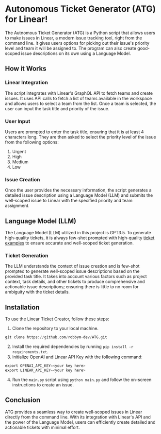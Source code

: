 # Autonomous Ticket Generator (ATG) for Linear!

The Autnomous Ticket Generator (ATG) is a Python script that allows users to make issues in Linear, a modern issue tracking tool, right from the command line. It gives users options for picking out their issue's priority level and team it will be assigned to. The program can also create good-scoped issue descriptions on its own using a Language Model.

## How it Works

### Linear Integration

The script integrates with Linear's GraphQL API to fetch teams and create issues. It uses API calls to fetch a list of teams available in the workspace and allows users to select a team from the list. Once a team is selected, the user can input the task title and priority of the issue.

### User Input

Users are prompted to enter the task title, ensuring that it is at least 4 characters long. They are then asked to select the priority level of the issue from the following options:

1. Urgent
2. High
3. Medium
4. Low

### Issue Creation

Once the user provides the necessary information, the script generates a detailed issue description using a Language Model (LLM) and submits the well-scoped issue to Linear with the specified priority and team assignment.

## Language Model (LLM)

The Language Model (LLM) utilized in this project is GPT3.5. To generate high-quality tickets, it is always few-shot prompted with high-quality [ticket examples](https://github.com/robbym-dev/ATG/blob/main/ticket_few_shot) to ensure accurate and well-scoped ticket generation.

### Ticket Generation

The LLM understands the context of issue creation and is few-shot prompted to generate well-scoped issue descriptions based on the provided task title. It takes into account various factors such as project context, task details, and other tickets to produce comprehensive and actionable issue descriptions; ensuring there is little to no room for ambiguity with the ticket details.

## Installation

To use the Linear Ticket Creator, follow these steps:

1. Clone the repository to your local machine.
```python 
git clone https://github.com/robbym-dev/ATG.git
```
2. Install the required dependencies by running `pip install -r requirements.txt`.
3. Initialize OpenAI and Linear API Key with the following command: 
```python
export OPENAI_API_KEY=<your key here>
export LINEAR_API_KEY=<your key here>
```
4. Run the `main.py` script using `python main.py` and follow the on-screen instructions to create an issue.

## Conclusion

ATG provides a seamless way to create well-scoped issues in Linear directly from the command line. With its integration with Linear's API and the power of the Language Model, users can efficiently create detailed and actionable tickets with minimal effort.
